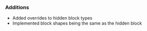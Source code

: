 ### Additions
- Added overrides to hidden block types
- Implemented block shapes being the same as the hidden block